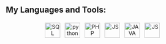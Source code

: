 ## My Languages and Tools:
<p align="center">
<img src="https://img.shields.io/badge/sqlite-%2307405e.svg?style=for-the-badge&logo=sqlite&logoColor=white" alt="SQL" height="40" style="vertical-align:top; margin:4px">   
<img src="https://img.shields.io/badge/C%2B%2B-00599C?style=for-the-badge&logo=c%2B%2B&logoColor=white" alt="python" height="40" style="vertical-align:top; margin:4px"> 
<img src="https://img.shields.io/badge/PHP-777BB4?style=for-the-badge&logo=php&logoColor=white" alt="PHP" height="40" style="vertical-align:top; margin:4px">
<img src="https://img.shields.io/badge/python-3670A0?style=for-the-badge&logo=python&logoColor=ffdd54" alt="JS" height="40" style="vertical-align:top; margin:4px">
<img src="https://img.shields.io/badge/java-%23ED8B00.svg?style=for-the-badge&logo=openjdk&logoColor=white" alt="JAVA" height="40" style="vertical-align:top; margin:4px">
<img src="https://img.shields.io/badge/javascript-%23323330.svg?style=for-the-badge&logo=javascript&logoColor=%23F7DF1E" alt="JS" height="40" style="vertical-align:top; margin:4px">

</p>
